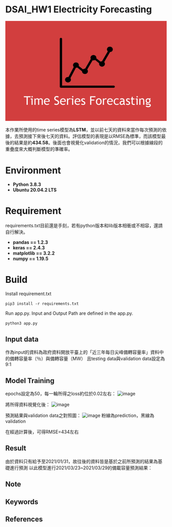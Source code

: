 # DSAI_HW1   Electricity Forecasting

<p align="center">
  <img src='img/TimeSeries.jpg'>
</p>

本作業所使用的time series模型為**LSTM**，並以前七天的資料來當作每次預測的依據，去預測接下來後七天的資料。評估模型的表現是以RMSE為標準，而該模型最後的結果是約**434.58**。後面也會視覺化validation的情況，我們可以根據線段的重疊度來大概判斷模型的準確率。

# Environment
  - **Python 3.8.3**
  - **Ubuntu 20.04.2 LTS**

# Requirement
requirements.txt目前還是手刻，若有python版本和lib版本相衝或不相容，還請自行解決。

  - **pandas == 1.2.3**
  - **keras == 2.4.3**
  - **matplotlib == 3.2.2**
  - **numpy == 1.19.5**

# Build
Install requirement.txt
```
pip3 install -r requirements.txt
```

Run app.py. Input and Output Path are defined in the app.py.
```
python3 app.py
```

## Input data
作為input的資料為政府資料開放平臺上的「近三年每日尖峰備轉容量率」資料中的備轉容量率（％）與備轉容量（MW）
且testing data與validation data設定為9:1

## Model Training
epochs設定為50，每一輪所得之loss約位於0.02左右：
![image](https://user-images.githubusercontent.com/41318666/111903354-dfc8f900-8a7c-11eb-9f35-fbed1932b49d.png)

將所得資料視覺化後：
![image](https://user-images.githubusercontent.com/41318666/111903376-fb340400-8a7c-11eb-8c52-7e3119b605a3.png)

預測結果與validation data之對照圖：
![image](https://user-images.githubusercontent.com/41318666/111896273-5b15b500-8a53-11eb-84aa-f7486a138ffc.png)
粉線為prediction，黑線為validation

在經過計算後，可得RMSE=434左右

## Result

由於資料只有給予至2021/01/31，故往後的資料皆是基於之前所預測的結果為基礎進行預測
以此模型進行2021/03/23~2021/03/29的備載容量預測結果：

## Note

## Keywords

## References


